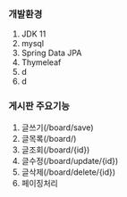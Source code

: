 ### 개발환경 
1. JDK 11
2. mysql
3. Spring Data JPA
4. Thymeleaf
5. d
6. d


### 게시판 주요기능
1. 글쓰기(/board/save)
2. 글목록(/board/)
3. 글조회(/board/{id})
4. 글수정(/board/update/{id})
5. 글삭제(/board/delete/{id})
6. 페이징처리